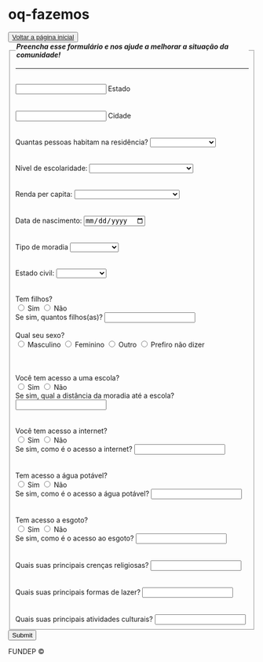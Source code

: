 # oq-fazemos
 <!DOCTYPE html>
<html lang="en">
<head>
    <meta charset="UTF-8">
    <meta name="viewport" content="width=device-width, initial-scale=1.0">
    <title>Formulário</title>
    <link rel="stylesheet" href="css/estilo.css">
</head>
<body>
    <button id="botao"><a href="inicio.html">Voltar a página inicial</a></button>
    <div class="box">
        <form action="" id="ajuste">
            <fieldset>
                <legend><b><i>Preencha esse formulário e nos ajude a melhorar a situação da comunidade!</i></b></legend>
                <hr>
                <br>
                <div class="inputBox">
                    <input type="text" name="estado" id="estado" class="inputUser" required>
                    <label for="estado" class="labelnput">Estado</label>
                </div>
                <br><br>
                <div class="inputBox">
                    <input type="text" name="cidade" id="cidade" class="inputUser" required>
                    <label for="cidade" class="labelnput">Cidade</label>
                </div>
                <br><br>
                <div class="inputBox">
                    <label for="residencia">Quantas pessoas habitam na residência?</label>
                    <select name="residencia" id="residencia" class="inputUser" required>
                        <option value=""></option>
                        <option value="1_pessoa">1 pessoa</option>
                        <option value="2_pessoas">2 pessoas</option>
                        <option value="3_pessoas">3 pessoas</option>
                        <option value="4_ou_mais">4 ou mais pessoas</option>
                    </select>
                </div>
                <br><br>
                <div class="inputBox">
                    <label for="escolaridade">Nível de escolaridade:</label>
                    <select name="escolaridade" id="escolaridade" class="inputUser" required>
                        <option value=""></option>
                        <option value="1">Ensino fundamental imcompleto</option>
                        <option value="2">Ensino fundamental completo</option>
                        <option value="3">Ensino médio imcompleto</option>
                        <option value="4">Ensino médio completo</option>
                        <option value="5">Ensino superior imcompleto</option>
                        <option value="6">Ensino superior completo</option>
                    </select>
                </div>
                <br><br>
                <div class="inputBox">
                    <label for="renda">Renda per capita:</label>
                    <select name="renda" id="renda" class="inputUser" required>
                        <option value=""></option>
                        <option value="salario1">Até R$1.000,00</option>
                        <option value="salario2">De R$1.001,00 até R$2.000,00</option>
                        <option value="salario3">De R$2.001,00 até R$3.000,00</option>
                        <option value="salario4">De R$3.001,00 até R$4.000,00</option>
                        <option value="salario5">De R$4.001,00 até R$5.000,00</option>
                        <option value="salario6">De R$5.001,00 até R$10.000,00</option>
                        <option value="salario7">Acima de R$10.001,00</option>
                    </select>
                </div>
                <br><br>
                <div class="inputBox">
                    <label for="datanascimento">Data de nascimento:</label>
                    <input type="date" id="datanascimento" name="datanascimento" class="inputUser" required>
                </div>
                <br><br>
                <div class="inputBox">
                    <label for="moradia">Tipo de moradia</label>
                    <select name="moradia" id="moradia" class="inputUser" required>
                        <option value=""></option>
                        <option value="casa">Casa</option>
                        <option value="condominio">Condomínio</option>
                        <option value="apartamento">Apartamento</option>
                    </select>
                </div>
                <br><br>
                <div class="inputBox">
                    <label for="estadocivil">Estado civil:</label>
                    <select name="estadocivil" id="estadocivil" class="inputUser" required>
                        <option value=""></option>
                        <option value="solteiro">Solteiro(a)</option>
                        <option value="casado">Casado(a)</option>
                        <option value="divorciado">Divorciado(a)</option>
                        <option value="viuvo">Viúvo(a)</option>
                    </select>
                </div>
                <br><br><!--Colocar para as labels do tupo input aparecem apenas se a bolinhas sim forem clicadas-->
                <div class="inputBox" aria-required="true">
                    <label>Tem filhos?</label>
                    <br>
                    <input type="radio" name="filhos" id="filhosim" class="inputUser">
                    <label for="filhosim">Sim</label>
                    <input type="radio" name="filhos" id="filhonao" class="inputUser">
                    <label for="filhonao">Não</label>
                    <br>
                    <label for="quantidadefilhos">Se sim, quantos filhos(as)?</label>
                    <input type="text" name="quantidadefilhos" id="quantidadefilhos" class="inputUser">
                </div>
                <br>
                <div class="inputBox" aria-required="true">
                    <label>Qual seu sexo?</label>
                    <br>
                    <label for="masculino">
                        <input type="radio" id="masculino" name="genero" class="inputUser">
                        Masculino 
                    </label>
                    <label for="feminino">
                        <input type="radio" id="feminino" name="genero" class="inputUser">
                        Feminino
                    </label>
                    <label for="outro">
                        <input type="radio" id="outro" name="genero" class="inputUser">
                        Outro
                    </label>
                    <label for="naodizer">
                        <input type="radio" id="naodizer" name="genero" class="inputUser">
                        Prefiro não dizer 
                    </label>
                </div>
                <br><br><br>
                <div class="inputBox" aria-required="true">
                    <label>Você tem acesso a uma escola?</label>
                    <br>
                    <input type="radio" name="escola" id="escolasim" class="inputUser">
                    <label for="escola">Sim</label>
                    <input type="radio" name="escola" id="escolanao" class="inputUser">
                    <label for="escola">Não</label>
                </div>
                <label for="distanciaescola">Se sim, qual a distância da moradia até a escola?</label>
                <input type="text" id="distanciaescola" name="distanciaescola" class="inputUser">
                <br><br><br>
                <div class="inputBox" aria-required="true">
                    <label>Você tem acesso a internet?</label>
                    <br>
                    <input type="radio" name="acessointernet" id="internetsim" class="inputUser">
                    <label for="internetsim">Sim</label>
                    <input type="radio" name="acessointernet" id="internetnao" class="inputUser">
                    <label for="internetnao">Não</label>
                </div>
                    <label for="distanciaescola">Se sim, como é o acesso a internet?</label>
                <input type="text" id="distanciaescola" name="distanciaescola" class="inputUser">
                <br><br><br>
                <div class="inputBox" aria-required="true">
                    <label>Tem acesso a água potável?</label>
                    <br>
                    <input type="radio" name="agua" id="aguasim" class="inputUser">
                    <label for="aguasim">Sim</label>
                    <input type="radio" name="agua" id="aguanao" class="inputUser">
                    <label for="aguanao">Não</label>
                </div>
                <label for="acessoagua">Se sim, como é o acesso a água potável?</label>
                <input type="text" name="acessoagua" id="acessoagua" class="inputUser">
                <br><br><br>
                <div class="inputBox" aria-required="true">
                    <label>Tem acesso a esgoto?</label>
                    <br>
                    <input type="radio" name="esgoto" id="esgotosim" class="inputUser">
                    <label for="esgotosim">Sim</label>
                    <input type="radio" name="esgoto" id="esgotonao" class="inputUser">
                    <label for="esgotonao">Não</label>
                </div>
                <label for="acessoesgoto">Se sim, como é o acesso ao esgoto?</label>
                <input type="text" name="acessoesgoto" id="acessoesgoto" class="inputUser">
                <br><br><br><!--Colocar para as labels do tupo input aparecem apenas se a bolinhas sim forem clicadas-->
                <div class="inputBox" aria-required="true">
                    <label for="religiao">Quais suas principais crenças religiosas?</label>
                    <input type="text" name="religiao" id="religiao" class="inputUser">
                    <br><br><br>
                    <label for="lazer">Quais suas principais formas de lazer?</label>
                    <input type="text" name="lazer" id="lazer" class="inputUser">
                    <br><br><br>
                    <label for="cultura">Quais suas principais atividades culturais?</label>
                    <input type="text" name="cultura" id="cultura" class="inputUser">
                </div>
            </fieldset>
            <input type="submit" name="submit" id="submit">
            <p>FUNDEP &copy;</p>
        </form>
    </div>
</div>
</div>
</body>
</html>
